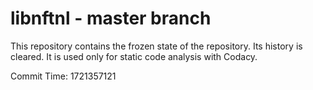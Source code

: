 # libnftnl - master branch

This repository contains the frozen state of the repository.
Its history is cleared. It is used only for static code
analysis with Codacy.

Commit Time: 1721357121